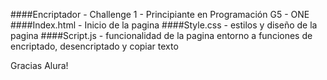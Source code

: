 ####Encriptador - Challenge 1 - Principiante en Programación G5 - ONE
####Index.html - Inicio de la pagina
####Style.css - estilos y diseño de la pagina
####Script.js - funcionalidad de la pagina entorno a funciones de encriptado, desencriptado y copiar texto

Gracias Alura!
